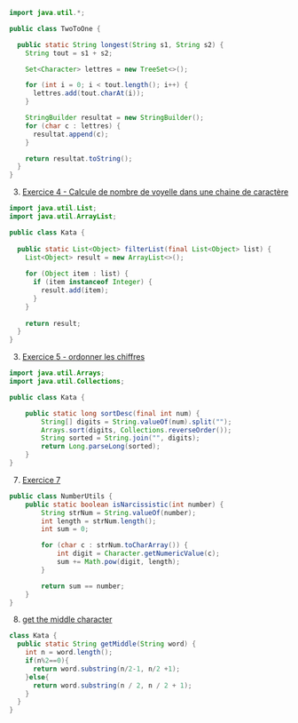 ```java 
import java.util.*;

public class TwoToOne {

  public static String longest(String s1, String s2) {
    String tout = s1 + s2;

    Set<Character> lettres = new TreeSet<>();

    for (int i = 0; i < tout.length(); i++) {
      lettres.add(tout.charAt(i));
    }

    StringBuilder resultat = new StringBuilder();
    for (char c : lettres) {
      resultat.append(c);
    }

    return resultat.toString();
  }
}
```

3. [Exercice 4 - Calcule de nombre de voyelle dans une chaine de caractère ](https://www.codewars.com/kata/53da3dbb4a5168369a0000fe/train/java)

```java 
import java.util.List;
import java.util.ArrayList;

public class Kata {
  
  public static List<Object> filterList(final List<Object> list) {
    List<Object> result = new ArrayList<>();
    
    for (Object item : list) {
      if (item instanceof Integer) {
        result.add(item);
      }
    }
    
    return result;
  }
}
```


3. [Exercice 5 - ordonner les chiffres ](https://www.codewars.com/kata/53da3dbb4a5168369a0000fe/train/java)
``` java
import java.util.Arrays;
import java.util.Collections;

public class Kata {

    public static long sortDesc(final int num) {
        String[] digits = String.valueOf(num).split("");
        Arrays.sort(digits, Collections.reverseOrder());
        String sorted = String.join("", digits);
        return Long.parseLong(sorted);
    }
}
```

7. [Exercice 7](https://www.codewars.com/kata/53da3dbb4a5168369a0000fe/train/java)
```java
public class NumberUtils {
    public static boolean isNarcissistic(int number) {
        String strNum = String.valueOf(number);
        int length = strNum.length();
        int sum = 0;

        for (char c : strNum.toCharArray()) {
            int digit = Character.getNumericValue(c);
            sum += Math.pow(digit, length);
        }

        return sum == number;
    }
}
```
8. [get the middle character](https://www.codewars.com/kata/56747fd5cb988479af000028/train/java)
```java
class Kata {
  public static String getMiddle(String word) {
    int n = word.length();
    if(n%2==0){
      return word.substring(n/2-1, n/2 +1);
    }else{
      return word.substring(n / 2, n / 2 + 1);
    }
  }
} 
```